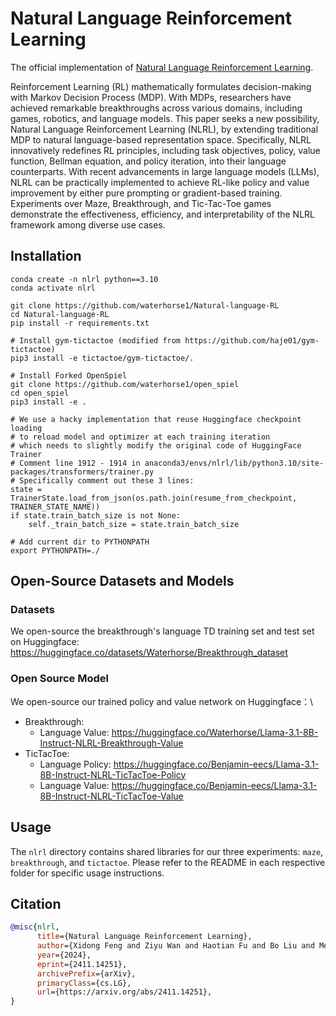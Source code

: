 # Natural Language Reinforcement Learning
The official implementation of [Natural Language Reinforcement Learning](https://arxiv.org/abs/2411.14251).

Reinforcement Learning (RL) mathematically formulates decision-making with Markov Decision Process (MDP). With MDPs, researchers have achieved remarkable breakthroughs across various domains, including games, robotics, and language models. This paper seeks a new possibility, Natural Language Reinforcement Learning (NLRL), by extending traditional MDP to natural language-based representation space. Specifically, NLRL innovatively redefines RL principles, including task objectives, policy, value function, Bellman equation, and policy iteration, into their language counterparts. With recent advancements in large language models (LLMs), NLRL can be practically implemented to achieve RL-like policy and value improvement by either pure prompting or gradient-based training. Experiments over Maze, Breakthrough, and Tic-Tac-Toe games demonstrate the effectiveness, efficiency, and interpretability of the NLRL framework among diverse use cases.
## Installation
```
conda create -n nlrl python==3.10
conda activate nlrl

git clone https://github.com/waterhorse1/Natural-language-RL
cd Natural-language-RL
pip install -r requirements.txt

# Install gym-tictactoe (modified from https://github.com/haje01/gym-tictactoe)
pip3 install -e tictactoe/gym-tictactoe/.

# Install Forked OpenSpiel
git clone https://github.com/waterhorse1/open_spiel
cd open_spiel
pip3 install -e .

# We use a hacky implementation that reuse Huggingface checkpoint loading
# to reload model and optimizer at each training iteration
# which needs to slightly modify the original code of HuggingFace Trainer
# Comment line 1912 - 1914 in anaconda3/envs/nlrl/lib/python3.10/site-packages/transformers/trainer.py
# Specifically comment out these 3 lines:
state = TrainerState.load_from_json(os.path.join(resume_from_checkpoint, TRAINER_STATE_NAME))
if state.train_batch_size is not None:
    self._train_batch_size = state.train_batch_size

# Add current dir to PYTHONPATH
export PYTHONPATH=./
```
## Open-Source Datasets and Models
### Datasets
We open-source the breakthrough's language TD training set and test set on Huggingface: https://huggingface.co/datasets/Waterhorse/Breakthrough_dataset
### Open Source Model
We open-source our trained policy and value network on Huggingface：\
* Breakthrough:
  - Language Value: https://huggingface.co/Waterhorse/Llama-3.1-8B-Instruct-NLRL-Breakthrough-Value
* TicTacToe:
	- Language Policy: https://huggingface.co/Benjamin-eecs/Llama-3.1-8B-Instruct-NLRL-TicTacToe-Policy
	- Language Value: https://huggingface.co/Benjamin-eecs/Llama-3.1-8B-Instruct-NLRL-TicTacToe-Value
## Usage
The `nlrl` directory contains shared libraries for our three experiments: `maze`, `breakthrough`, and `tictactoe`. Please refer to the README in each respective folder for specific usage instructions.
## Citation
```bibtex
@misc{nlrl,
      title={Natural Language Reinforcement Learning},
      author={Xidong Feng and Ziyu Wan and Haotian Fu and Bo Liu and Mengyue Yang and Girish A. Koushik and Zhiyuan Hu and Ying Wen and Jun Wang},
      year={2024},
      eprint={2411.14251},
      archivePrefix={arXiv},
      primaryClass={cs.LG},
      url={https://arxiv.org/abs/2411.14251},
}
```
